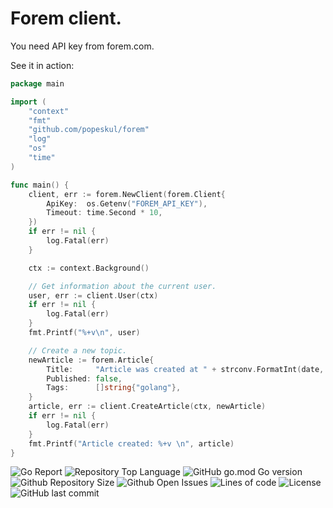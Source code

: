 Forem client.
=======================

You need API key from forem.com.

See it in action:

```go
package main

import (
	"context"
	"fmt"
	"github.com/popeskul/forem"
	"log"
	"os"
	"time"
)

func main() {
	client, err := forem.NewClient(forem.Client{
		ApiKey:  os.Getenv("FOREM_API_KEY"),
		Timeout: time.Second * 10,
	})
	if err != nil {
		log.Fatal(err)
	}

	ctx := context.Background()

	// Get information about the current user.
	user, err := client.User(ctx)
	if err != nil {
		log.Fatal(err)
	}
	fmt.Printf("%+v\n", user)

	// Create a new topic.
	newArticle := forem.Article{
		Title:     "Article was created at " + strconv.FormatInt(date, 10),
		Published: false,
		Tags:      []string{"golang"},
	}
	article, err := client.CreateArticle(ctx, newArticle)
	if err != nil {
		log.Fatal(err)
	}
	fmt.Printf("Article created: %+v \n", article)
}
```

![Go Report](https://goreportcard.com/badge/github.com/popeskul/forem)
![Repository Top Language](https://img.shields.io/github/languages/top/popeskul/forem)
![GitHub go.mod Go version](https://img.shields.io/github/go-mod/go-version/popeskul/forem)
![Github Repository Size](https://img.shields.io/github/repo-size/popeskul/forem)
![Github Open Issues](https://img.shields.io/github/issues/popeskul/forem)
![Lines of code](https://img.shields.io/tokei/lines/github/popeskul/forem)
![License](https://img.shields.io/badge/license-MIT-green)
![GitHub last commit](https://img.shields.io/github/last-commit/popeskul/forem)